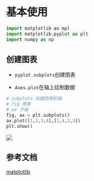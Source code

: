 # 基本使用

```py
import matplotlib as mpl
import matplotlib.pyplot as plt
import numpy as np
```

## 创建图表

- `pyplot.subplots`创建图表

- `Axes.plot`在轴上绘制数据

```py
# subplots 创建图表和轴
# fig 图表
# ax 子轴
fig, ax = plt.subplots()
ax.plot([1,2,3,4],[1,4,2,3])
plt.show()
```

![](https://gitee.com/existorlive/exist-or-live-pic/raw/master/202201060225327.png)


## 参考文档

[matplotlib](https://matplotlib.org/stable/tutorials/introductory/usage.html)
